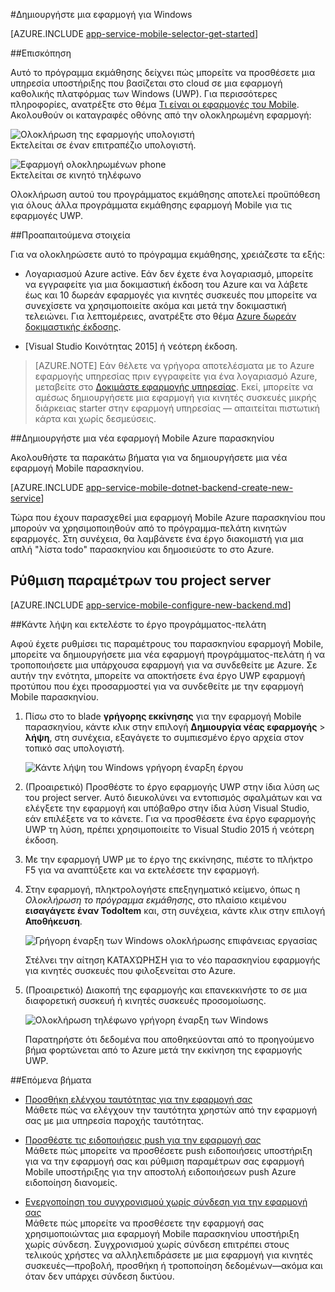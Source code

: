 <properties
    pageTitle="Δημιουργία ενός ενιαίου Windows πλατφόρμα (UWP) που χρησιμοποιεί σε εφαρμογές του Mobile | Microsoft Azure"
    description="Παρακολουθήστε αυτό το πρόγραμμα εκμάθησης για να ξεκινήσετε με τη χρήση παρασκήνιο Azure εφαρμογής για κινητές συσκευές για ανάπτυξη εφαρμογών καθολικής πλατφόρμας των Windows (UWP) στο C#, Visual Basic ή JavaScript."
    services="app-service\mobile"
    documentationCenter="windows"
    authors="adrianhall"
    manager="erikre"
    editor=""/>

<tags
    ms.service="app-service-mobile"
    ms.workload="mobile"
    ms.tgt_pltfrm="mobile-windows"
    ms.devlang="dotnet"
    ms.topic="hero-article"
    ms.date="10/01/2016"
    ms.author="adrianha"/>

#<a name="create-a-windows-app"></a>Δημιουργήστε μια εφαρμογή για Windows

[AZURE.INCLUDE [app-service-mobile-selector-get-started](../../includes/app-service-mobile-selector-get-started.md)]

##<a name="overview"></a>Επισκόπηση

Αυτό το πρόγραμμα εκμάθησης δείχνει πώς μπορείτε να προσθέσετε μια υπηρεσία υποστήριξης που βασίζεται στο cloud σε μια εφαρμογή καθολικής πλατφόρμας των Windows (UWP). Για περισσότερες πληροφορίες, ανατρέξτε στο θέμα [Τι είναι οι εφαρμογές του Mobile](app-service-mobile-value-prop.md). Ακολουθούν οι καταγραφές οθόνης από την ολοκληρωμένη εφαρμογή:

![Ολοκλήρωση της εφαρμογής υπολογιστή](./media/app-service-mobile-windows-store-dotnet-get-started/mobile-quickstart-completed-desktop.png)   
Εκτελείται σε έναν επιτραπέζιο υπολογιστή. 

![Εφαρμογή ολοκληρωμένων phone](./media/app-service-mobile-windows-store-dotnet-get-started/mobile-quickstart-completed.png)  
Εκτελείται σε κινητό τηλέφωνο

Ολοκλήρωση αυτού του προγράμματος εκμάθησης αποτελεί προϋπόθεση για όλους άλλα προγράμματα εκμάθησης εφαρμογή Mobile για τις εφαρμογές UWP. 

##<a name="prerequisites"></a>Προαπαιτούμενα στοιχεία

Για να ολοκληρώσετε αυτό το πρόγραμμα εκμάθησης, χρειάζεστε τα εξής:

* Λογαριασμού Azure active. Εάν δεν έχετε ένα λογαριασμό, μπορείτε να εγγραφείτε για μια δοκιμαστική έκδοση του Azure και να λάβετε έως και 10 δωρεάν εφαρμογές για κινητές συσκευές που μπορείτε να συνεχίσετε να χρησιμοποιείτε ακόμα και μετά την δοκιμαστική τελειώνει. Για λεπτομέρειες, ανατρέξτε στο θέμα [Azure δωρεάν δοκιμαστικής έκδοσης](https://azure.microsoft.com/pricing/free-trial/).

* [Visual Studio Κοινότητας 2015] ή νεότερη έκδοση.

>[AZURE.NOTE] Εάν θέλετε να γρήγορα αποτελέσματα με το Azure εφαρμογής υπηρεσίας πριν εγγραφείτε για ένα λογαριασμό Azure, μεταβείτε στο [Δοκιμάστε εφαρμογής υπηρεσίας](https://tryappservice.azure.com/?appServiceName=mobile). Εκεί, μπορείτε να αμέσως δημιουργήσετε μια εφαρμογή για κινητές συσκευές μικρής διάρκειας starter στην εφαρμογή υπηρεσίας — απαιτείται πιστωτική κάρτα και χωρίς δεσμεύσεις.

##<a name="create-a-new-azure-mobile-app-backend"></a>Δημιουργήστε μια νέα εφαρμογή Mobile Azure παρασκηνίου

Ακολουθήστε τα παρακάτω βήματα για να δημιουργήσετε μια νέα εφαρμογή Mobile παρασκηνίου.

[AZURE.INCLUDE [app-service-mobile-dotnet-backend-create-new-service](../../includes/app-service-mobile-dotnet-backend-create-new-service.md)]

Τώρα που έχουν παρασχεθεί μια εφαρμογή Mobile Azure παρασκηνίου που μπορούν να χρησιμοποιηθούν από το πρόγραμμα-πελάτη κινητών εφαρμογές. Στη συνέχεια, θα λαμβάνετε ένα έργο διακομιστή για μια απλή "λίστα todo" παρασκηνίου και δημοσιεύστε το στο Azure.

## <a name="configure-the-server-project"></a>Ρύθμιση παραμέτρων του project server

[AZURE.INCLUDE [app-service-mobile-configure-new-backend.md](../../includes/app-service-mobile-configure-new-backend.md)]

##<a name="download-and-run-the-client-project"></a>Κάντε λήψη και εκτελέστε το έργο προγράμματος-πελάτη

Αφού έχετε ρυθμίσει τις παραμέτρους του παρασκηνίου εφαρμογή Mobile, μπορείτε να δημιουργήσετε μια νέα εφαρμογή προγράμματος-πελάτη ή να τροποποιήσετε μια υπάρχουσα εφαρμογή για να συνδεθείτε με Azure. Σε αυτήν την ενότητα, μπορείτε να αποκτήσετε ένα έργο UWP εφαρμογή προτύπου που έχει προσαρμοστεί για να συνδεθείτε με την εφαρμογή Mobile παρασκηνίου.

1. Πίσω στο το blade **γρήγορης εκκίνησης** για την εφαρμογή Mobile παρασκηνίου, κάντε κλικ στην επιλογή **Δημιουργία νέας εφαρμογής** > **λήψη**, στη συνέχεια, εξαγάγετε το συμπιεσμένο έργο αρχεία στον τοπικό σας υπολογιστή.

    ![Κάντε λήψη του Windows γρήγορη έναρξη έργου](./media/app-service-mobile-windows-store-dotnet-get-started/mobile-app-windows-quickstart.png)

3. (Προαιρετικό) Προσθέστε το έργο εφαρμογής UWP στην ίδια λύση ως του project server. Αυτό διευκολύνει να εντοπισμός σφαλμάτων και να ελέγξετε την εφαρμογή και υπόβαθρο στην ίδια λύση Visual Studio, εάν επιλέξετε να το κάνετε. Για να προσθέσετε ένα έργο εφαρμογής UWP τη λύση, πρέπει χρησιμοποιείτε το Visual Studio 2015 ή νεότερη έκδοση.

4. Με την εφαρμογή UWP με το έργο της εκκίνησης, πιέστε το πλήκτρο F5 για να αναπτύξετε και να εκτελέσετε την εφαρμογή.

5. Στην εφαρμογή, πληκτρολογήστε επεξηγηματικό κείμενο, όπως η *Ολοκλήρωση το πρόγραμμα εκμάθησης*, στο πλαίσιο κειμένου **εισαγάγετε έναν TodoItem** και, στη συνέχεια, κάντε κλικ στην επιλογή **Αποθήκευση**.

    ![Γρήγορη έναρξη των Windows ολοκλήρωσης επιφάνειας εργασίας](./media/app-service-mobile-windows-store-dotnet-get-started/mobile-quickstart-startup.png)

    Στέλνει την αίτηση ΚΑΤΑΧΏΡΗΣΗ για το νέο παρασκηνίου εφαρμογής για κινητές συσκευές που φιλοξενείται στο Azure.

6. (Προαιρετικό) Διακοπή της εφαρμογής και επανεκκινήστε το σε μια διαφορετική συσκευή ή κινητές συσκευές προσομοίωσης.

    ![Ολοκλήρωση τηλέφωνο γρήγορη έναρξη των Windows](./media/app-service-mobile-windows-store-dotnet-get-started/mobile-quickstart-completed.png)

    Παρατηρήστε ότι δεδομένα που αποθηκεύονται από το προηγούμενο βήμα φορτώνεται από το Azure μετά την εκκίνηση της εφαρμογής UWP. 

##<a name="next-steps"></a>Επόμενα βήματα

* [Προσθήκη ελέγχου ταυτότητας για την εφαρμογή σας](app-service-mobile-windows-store-dotnet-get-started-users.md)  
  Μάθετε πώς να ελέγχουν την ταυτότητα χρηστών από την εφαρμογή σας με μια υπηρεσία παροχής ταυτότητας.

* [Προσθέστε τις ειδοποιήσεις push για την εφαρμογή σας](app-service-mobile-windows-store-dotnet-get-started-push.md)  
  Μάθετε πώς μπορείτε να προσθέσετε push ειδοποιήσεις υποστήριξη για να την εφαρμογή σας και ρύθμιση παραμέτρων σας εφαρμογή Mobile υποστήριξης για την αποστολή ειδοποιήσεων push Azure ειδοποίηση διανομείς.

* [Ενεργοποίηση του συγχρονισμού χωρίς σύνδεση για την εφαρμογή σας](app-service-mobile-windows-store-dotnet-get-started-offline-data.md)  
  Μάθετε πώς μπορείτε να προσθέσετε την εφαρμογή σας χρησιμοποιώντας μια εφαρμογή Mobile παρασκηνίου υποστήριξη χωρίς σύνδεση. Συγχρονισμού χωρίς σύνδεση επιτρέπει στους τελικούς χρήστες να αλληλεπιδράσετε με μια εφαρμογή για κινητές συσκευές&mdash;προβολή, προσθήκη ή τροποποίηση δεδομένων&mdash;ακόμα και όταν δεν υπάρχει σύνδεση δικτύου.

<!-- Anchors. -->
<!-- Images. -->
<!-- URLs. -->
[Mobile App SDK]: http://go.microsoft.com/fwlink/?LinkId=257545
[Azure portal]: https://portal.azure.com/
[Κοινότητα του Visual Studio 2015]: https://go.microsoft.com/fwLink/p/?LinkID=534203
